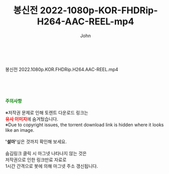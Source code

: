 ﻿---
layout: post
title:  "봉신전 2022-1080p-KOR-FHDRip-H264-AAC-REEL-mp4"
author: John
categories: [ 영화 ]
tags: [  ]
image:  
description: "봉신전 2022-1080p-KOR-FHDRip-H264-AAC-REEL-mp4 torrent 정보 공유"
toc: true
toc_sticky: true
---

<br>
<div class="view-img">
<a class="view_image" href="https://torrentmobile59.com/bbs/view_image.php?fn=%2Fdata%2Ffile%2Fmovie%2F2345726642_8r0CVPiH_2cbdaaf5d89dcdfa58b57c0378eebd1b652f6c65.jpg" target="_blank"><img alt="" class="img-tag" content="https://torrentmobile59.com/data/file/movie/2345726642_8r0CVPiH_2cbdaaf5d89dcdfa58b57c0378eebd1b652f6c65.jpg" itemprop="image" src="https://torrentmobile59.com/data/file/movie/2345726642_8r0CVPiH_2cbdaaf5d89dcdfa58b57c0378eebd1b652f6c65.jpg"/></a><a class="view_image" href="https://torrentmobile59.com/bbs/view_image.php?fn=%2Fdata%2Ffile%2Fmovie%2F2345726642_74ePJmjg_2f2b8a61123144f33c957f129bc124d1550bfca9.jpg" target="_blank"><img alt="" class="img-tag" content="https://torrentmobile59.com/data/file/movie/2345726642_74ePJmjg_2f2b8a61123144f33c957f129bc124d1550bfca9.jpg" itemprop="image" src="https://torrentmobile59.com/data/file/movie/2345726642_74ePJmjg_2f2b8a61123144f33c957f129bc124d1550bfca9.jpg"/></a></div><div class="view-content" itemprop="description">
<p>봉신전 2022.1080p.KOR.FHDRip.H264.AAC-REEL.mp4<br/></p> </div>
    
<br><br><br>
<p data-ke-size="size16"><b><span style="color: green;">주의사항</span></b><br /><br />※저작권 문제로 인해 토렌트 다운로드 링크는<br /><b><span style="color: red;">유사 이미지</span></b>에 숨겨뒀습니다.<br />※Due to copyright issues, the torrent download link is hidden where it looks like an image.<br /><br /><b>'설마'</b>싶은 것까지 확인해 보세요.<br /><br />숨김링크 클릭 시 마그넷 나타나지 않는 것은<br />저작권으로 인한 링크만료 자료로<br />1시간 간격으로 봇에 의해 마그넷 주소 갱신됩니다.</p>
